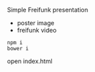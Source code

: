 Simple Freifunk presentation
- poster image
- freifunk video

```
npm i
bower i
```
open index.html

